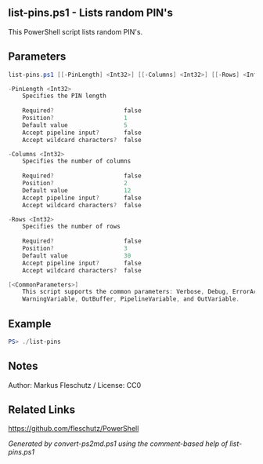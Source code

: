 ## list-pins.ps1 - Lists random PIN's

This PowerShell script lists random PIN's.

## Parameters
```powershell
list-pins.ps1 [[-PinLength] <Int32>] [[-Columns] <Int32>] [[-Rows] <Int32>] [<CommonParameters>]

-PinLength <Int32>
    Specifies the PIN length
    
    Required?                    false
    Position?                    1
    Default value                5
    Accept pipeline input?       false
    Accept wildcard characters?  false

-Columns <Int32>
    Specifies the number of columns
    
    Required?                    false
    Position?                    2
    Default value                12
    Accept pipeline input?       false
    Accept wildcard characters?  false

-Rows <Int32>
    Specifies the number of rows
    
    Required?                    false
    Position?                    3
    Default value                30
    Accept pipeline input?       false
    Accept wildcard characters?  false

[<CommonParameters>]
    This script supports the common parameters: Verbose, Debug, ErrorAction, ErrorVariable, WarningAction, 
    WarningVariable, OutBuffer, PipelineVariable, and OutVariable.
```

## Example
```powershell
PS> ./list-pins

```

## Notes
Author: Markus Fleschutz / License: CC0

## Related Links
https://github.com/fleschutz/PowerShell

*Generated by convert-ps2md.ps1 using the comment-based help of list-pins.ps1*

